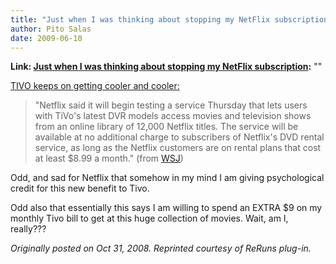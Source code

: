 ```yaml
---
title: "Just when I was thinking about stopping my NetFlix subscription"
author: Pito Salas
date: 2009-06-10
---
```


**Link: [Just when I was thinking about stopping my NetFlix subscription](None):** ""

[TIVO keeps on getting cooler and
cooler:](<http://online.wsj.com/article/SB122533284014583011.html?mod=djemTECH>)

> "Netflix said it will begin testing a service Thursday that lets users with
> TiVo's latest DVR models access movies and television shows from an online
> library of 12,000 Netflix titles. The service will be available at no
> additional charge to subscribers of Netflix's DVD rental service, as long as
> the Netflix customers are on rental plans that cost at least $8.99 a month."
> (from
> [WSJ](<http://online.wsj.com/article/SB122533284014583011.html?mod=djemTECH>))

Odd, and sad for Netflix that somehow in my mind I am giving psychological
credit for this new benefit to Tivo.

Odd also that essentially this says I am willing to spend an EXTRA $9 on my
monthly Tivo bill to get at this huge collection of movies. Wait, am I,
really???

_Originally posted on Oct 31, 2008. Reprinted courtesy of ReRuns plug-in._


